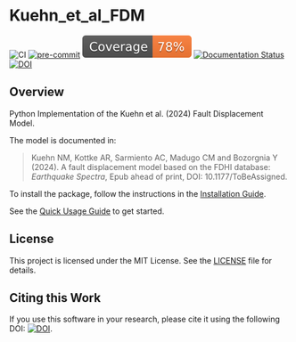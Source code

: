 # Kuehn_et_al_FDM

![CI](https://github.com/asarmy/kuehn_et_al_fdm/actions/workflows/CI.yml/badge.svg)
[![pre-commit](https://img.shields.io/badge/pre--commit-enabled-brightgreen?logo=pre-commit&logoColor=white)](https://github.com/pre-commit/pre-commit)
![Coverage](https://github.com/asarmy/kuehn_et_al_fdm/raw/coverage-data-branch/badge.svg)
[![Documentation Status](https://readthedocs.org/projects/kuehn_et_al_fdm/badge/?version=latest)](https://kuehn_et_al_fdm.readthedocs.io/en/latest/?badge=latest)
[![DOI](https://zenodo.org/badge/841573158.svg)](https://zenodo.org/doi/10.5281/zenodo.13308173)
<!--
![Test PyPI](https://img.shields.io/badge/test-pypi-v1.0.0-blue)
![Downloads](https://img.shields.io/badge/test-pypi-downloads-lightgrey)
-->

## Overview

Python Implementation of the Kuehn et al. (2024) Fault Displacement Model.

The model is documented in:
> Kuehn NM, Kottke AR, Sarmiento AC, Madugo CM and Bozorgnia Y (2024). A fault displacement model based on the FDHI database: *Earthquake Spectra*, Epub ahead of print, DOI: 10.1177/ToBeAssigned.


To install the package, follow the instructions in the [Installation Guide](https://kuehn-et-al-fdm.readthedocs.io/en/latest/installation.html).

See the [Quick Usage Guide](https://kuehn-et-al-fdm.readthedocs.io/en/latest/usage.html) to get started.

## License

This project is licensed under the MIT License. See the [LICENSE](https://github.com/asarmy/kuehn_et_al_fdm/blob/main/LICENSE) file for details.

## Citing this Work

If you use this software in your research, please cite it using the following DOI: [![DOI](https://zenodo.org/badge/841573158.svg)](https://zenodo.org/doi/10.5281/zenodo.13308173).
